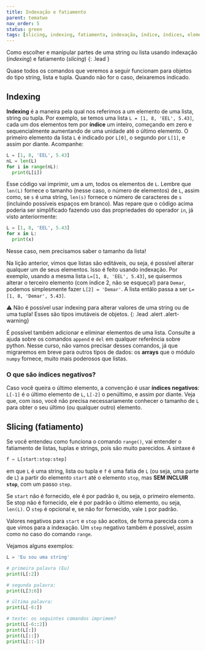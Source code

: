 ```yaml
---
title: Indexação e fatiamento
parent: tematwo
nav_order: 5
status: green
tags: [slicing, indexing, fatiamento, indexação, índice, índices, elemento, tupla, list, dict, string, negativo]
---
```


Como escolher e manipular partes de uma string ou lista usando indexação (*indexing*) e fatiamento (*slicing*)
{: .lead }

Quase todos os comandos que veremos a seguir funcionam para objetos do tipo string, lista e tupla. Quando não for o caso, deixaremos indicado.

## Indexing

**Indexing** é a maneira pela qual nos referimos a um elemento de uma lista, string ou tupla. Por exemplo, se temos uma lista `L = [1, 8, 'EEL', 5.43]`, cada um dos elementos tem por **índice** um inteiro, começando em zero e sequencialmente aumentando de uma unidade até o último elemento. O primeiro elemento da lista `L` é indicado por `L[0]`, o segundo por `L[1]`, e assim por diante. Acompanhe:
```python
L = [1, 8, 'EEL', 5.43]
nL = len(L)
for i in range(nL):
  print(L[i])
```
Esse código vai imprimir, um a um, todos os elementos de `L`. Lembre que `len(L)` fornece o tamanho (nesse caso, o número de elementos) de `L`, assim como, se `s` é uma string, `len(s)` fornece o número de caracteres de `s` (incluindo possíveis espaços em branco). Mas repare que o código acima poderia ser simplificado fazendo uso das propriedades do operador `in`, já visto anteriormente: 
```python
L = [1, 8, 'EEL', 5.43]
for x in L:
  print(x)
```
Nesse caso, nem precisamos saber o tamanho da lista!

Na lição anterior, vimos que listas são editáveis, ou seja, é possível alterar qualquer um de seus elementos. Isso é feito usando indexação. Por exemplo, usando a mesma lista `L=[1, 8, 'EEL', 5.43]`, se quisermos alterar o terceiro elemento (com índice 2, não se esqueça!) para  `Demar`, podemos simplesmente fazer `L[2] = 'Demar'`. A lista entãlo passa a ser `L=[1, 8, 'Demar', 5.43]`.

:warning: Não é possível usar indexing para alterar valores de uma string ou de uma tupla! Esses são tipos imutáveis de objetos.
{: .lead .alert .alert-warning}

É possível também adicionar e eliminar elementos de uma lista. Consulte a ajuda sobre os comandos `append` e `del` em qualquer referência sobre python. Nesse curso, não vamos precisar desses comandos, já que migraremos em breve para outros tipos de dados: os **arrays** que o módulo `numpy` fornece, muito mais poderosos que listas.

### O que são índices negativos?

Caso você queira o último elemento, a convenção é usar **índices negativos**: `L[-1]` é o último elemento de `L`, `L[-2]` o penúltimo, e assim por diante. Veja que, com isso, você não precisa necessariamente conhecer o tamanho de `L` para obter o seu último (ou qualquer outro) elemento.


## Slicing (fatiamento)

Se você entendeu como funciona o comando `range()`, vai entender o fatiamento de listas, tuplas e strings, pois são muito parecidos. A sintaxe é
```python
f = L[start:stop:step]
```
em que `L` é uma string, lista ou tupla e `f` é uma fatia de `L` (ou seja, uma parte de `L`) a partir do elemento `start` até o elemento `stop`, mas **SEM INCLUIR `stop`**, com um passo `step`.

Se `start` não é fornecido, ele é por padrão `0`, ou seja, o primeiro elemento. Se stop não é fornecido, ele é por padrão o último elemento, ou seja, `len(L)`. O `step` é opcional e, se não for fornecido, vale `1` por padrão.

Valores negativos para `start` e `stop` são aceitos, de forma parecida com a que vimos para a indexação. Um `step` negativo também é possível, assim como no caso do comando `range`.

Vejamos alguns exemplos:
```python
L = 'Eu sou uma string'

# primeira palavra (Eu)
print(L[:2])

# segunda palavra:
print(L[3:6])

# última palavra:
print(L[-6:])

# teste: os seguintes comandos imprimem?
print(L[-6::2])
print(L[:])
print(L[::])
print(L[::-1])
```
